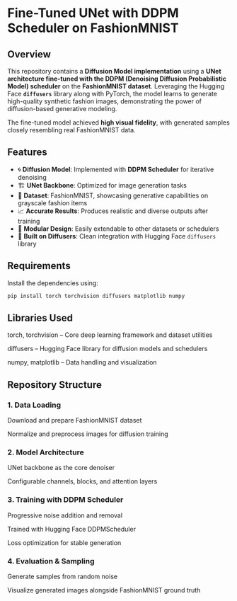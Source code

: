 # Fine-Tuned UNet with DDPM Scheduler on FashionMNIST

## Overview  

This repository contains a **Diffusion Model implementation** using a **UNet architecture fine-tuned with the DDPM (Denoising Diffusion Probabilistic Model) scheduler** on the **FashionMNIST dataset**. Leveraging the Hugging Face **`diffusers`** library along with PyTorch, the model learns to generate high-quality synthetic fashion images, demonstrating the power of diffusion-based generative modeling.  

The fine-tuned model achieved **high visual fidelity**, with generated samples closely resembling real FashionMNIST data.  

## Features  

- 🌀 **Diffusion Model**: Implemented with **DDPM Scheduler** for iterative denoising  
- 🏗️ **UNet Backbone**: Optimized for image generation tasks  
- 👗 **Dataset**: FashionMNIST, showcasing generative capabilities on grayscale fashion items  
- 📈 **Accurate Results**: Produces realistic and diverse outputs after training  
- 🧩 **Modular Design**: Easily extendable to other datasets or schedulers  
- 🔧 **Built on Diffusers**: Clean integration with Hugging Face `diffusers` library  

## Requirements  

Install the dependencies using:  

```bash
pip install torch torchvision diffusers matplotlib numpy
```

## Libraries Used
torch, torchvision – Core deep learning framework and dataset utilities

diffusers – Hugging Face library for diffusion models and schedulers

numpy, matplotlib – Data handling and visualization

## Repository Structure
### 1. Data Loading
Download and prepare FashionMNIST dataset

Normalize and preprocess images for diffusion training
### 2. Model Architecture
UNet backbone as the core denoiser

Configurable channels, blocks, and attention layers
### 3. Training with DDPM Scheduler
Progressive noise addition and removal

Trained with Hugging Face DDPMScheduler

Loss optimization for stable generation
### 4. Evaluation & Sampling
Generate samples from random noise

Visualize generated images alongside FashionMNIST ground truth
